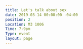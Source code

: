 ```yaml
---
title: Let's talk about sex
date: 2019-03-14 00:00:00 -04:00
position: 2
Location: M3 1006
Time: 7-9pm
Type: event
layout: page
---
```



